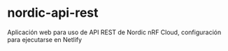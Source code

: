 # nordic-api-rest

Aplicación web para uso de API REST de Nordic nRF Cloud, configuración para ejecutarse en Netlify
